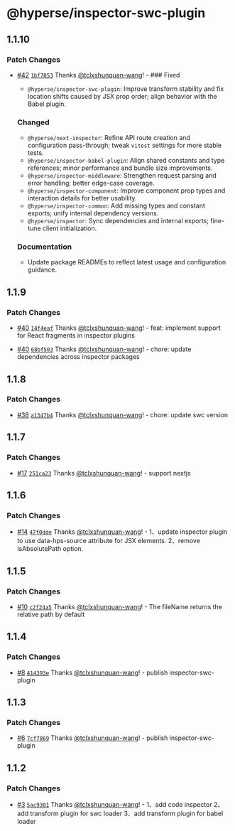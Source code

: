 # @hyperse/inspector-swc-plugin

## 1.1.10

### Patch Changes

- [#42](https://github.com/hyperse-io/code-inspector/pull/42) [`1bf7053`](https://github.com/hyperse-io/code-inspector/commit/1bf7053c8a6ef853a87ec27fd83d39bbb87ba890) Thanks [@tclxshunquan-wang](https://github.com/tclxshunquan-wang)! - ### Fixed
  - `@hyperse/inspector-swc-plugin`: Improve transform stability and fix location shifts caused by JSX prop order; align behavior with the Babel plugin.

  ### Changed
  - `@hyperse/next-inspector`: Refine API route creation and configuration pass-through; tweak `vitest` settings for more stable tests.
  - `@hyperse/inspector-babel-plugin`: Align shared constants and type references; minor performance and bundle size improvements.
  - `@hyperse/inspector-middleware`: Strengthen request parsing and error handling; better edge-case coverage.
  - `@hyperse/inspector-component`: Improve component prop types and interaction details for better usability.
  - `@hyperse/inspector-common`: Add missing types and constant exports; unify internal dependency versions.
  - `@hyperse/inspector`: Sync dependencies and internal exports; fine-tune client initialization.

  ### Documentation
  - Update package READMEs to reflect latest usage and configuration guidance.

## 1.1.9

### Patch Changes

- [#40](https://github.com/hyperse-io/code-inspector/pull/40) [`14f4eaf`](https://github.com/hyperse-io/code-inspector/commit/14f4eafac735ff180fab431f81b52e72cba2b814) Thanks [@tclxshunquan-wang](https://github.com/tclxshunquan-wang)! - feat: implement support for React fragments in inspector plugins

- [#40](https://github.com/hyperse-io/code-inspector/pull/40) [`68bf503`](https://github.com/hyperse-io/code-inspector/commit/68bf5037db8b6447ff68a6413e0ecb31bbea8d3f) Thanks [@tclxshunquan-wang](https://github.com/tclxshunquan-wang)! - chore: update dependencies across inspector packages

## 1.1.8

### Patch Changes

- [#38](https://github.com/hyperse-io/code-inspector/pull/38) [`a1347b4`](https://github.com/hyperse-io/code-inspector/commit/a1347b4862c47a2ee3aed53e72f83865424e8bf6) Thanks [@tclxshunquan-wang](https://github.com/tclxshunquan-wang)! - chore: update swc version

## 1.1.7

### Patch Changes

- [#17](https://github.com/hyperse-io/code-inspector/pull/17) [`251ca23`](https://github.com/hyperse-io/code-inspector/commit/251ca234a86be683da5c356aee53e6279866f1f7) Thanks [@tclxshunquan-wang](https://github.com/tclxshunquan-wang)! - support nextjs

## 1.1.6

### Patch Changes

- [#14](https://github.com/hyperse-io/code-inspector/pull/14) [`47f0dde`](https://github.com/hyperse-io/code-inspector/commit/47f0dde428b1d595f605021aa8a2dc0509e9e522) Thanks [@tclxshunquan-wang](https://github.com/tclxshunquan-wang)! - 1、update inspector plugin to use data-hps-source attribute for JSX elements.
  2、remove isAbsolutePath option.

## 1.1.5

### Patch Changes

- [#10](https://github.com/hyperse-io/code-inspector/pull/10) [`c2f24a5`](https://github.com/hyperse-io/code-inspector/commit/c2f24a59472dbbd3cf73b0068f621a845e6cb7be) Thanks [@tclxshunquan-wang](https://github.com/tclxshunquan-wang)! - The fileName returns the relative path by default

## 1.1.4

### Patch Changes

- [#8](https://github.com/hyperse-io/code-inspector/pull/8) [`414393e`](https://github.com/hyperse-io/code-inspector/commit/414393e41af27cd4d94a1a8cb7adc515fcb650e3) Thanks [@tclxshunquan-wang](https://github.com/tclxshunquan-wang)! - publish inspector-swc-plugin

## 1.1.3

### Patch Changes

- [#6](https://github.com/hyperse-io/code-inspector/pull/6) [`7cf7869`](https://github.com/hyperse-io/code-inspector/commit/7cf7869341e895c89ff0ebdec26c3af43d7786b7) Thanks [@tclxshunquan-wang](https://github.com/tclxshunquan-wang)! - publish inspector-swc-plugin

## 1.1.2

### Patch Changes

- [#3](https://github.com/hyperse-io/code-inspector/pull/3) [`5ac9301`](https://github.com/hyperse-io/code-inspector/commit/5ac9301ae8638580296bccc7772d42424e8107b2) Thanks [@tclxshunquan-wang](https://github.com/tclxshunquan-wang)! - 1、add code inspector
  2、add transform plugin for swc loader
  3、add transform plugin for babel loader
